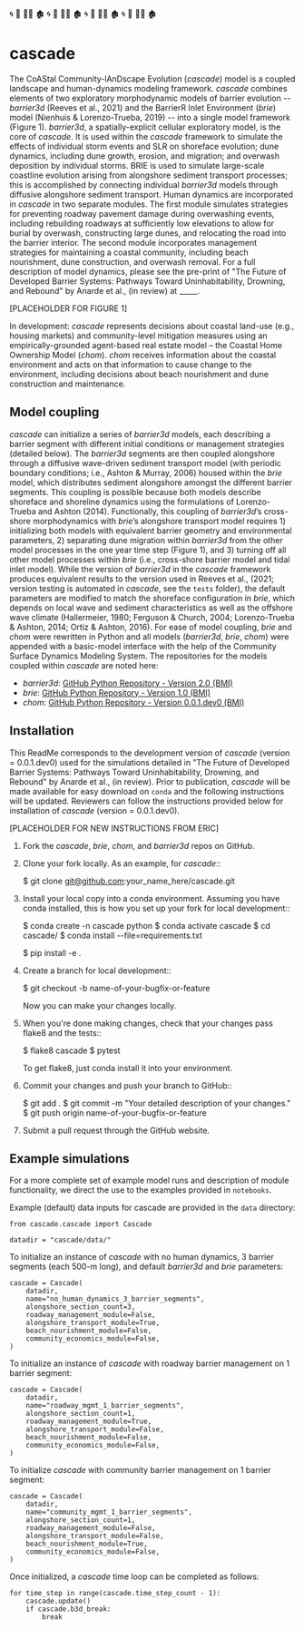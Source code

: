 🌀 🌊 🏄‍♀️ 🏚️ 🌀 🌊 🏄‍♀️ 🏚️ 🌀 🌊 🏄‍♀️ 🏚️ 🌀 🌊 🏄‍♀️ 🏚️
# cascade

The CoAStal Community-lAnDscape Evolution (*cascade*) model is a coupled landscape and human-dynamics modeling framework.
*cascade* combines elements of two exploratory morphodynamic models of barrier evolution -- *barrier3d* 
(Reeves et al., 2021) and the BarrierR Inlet Environment (*brie*) model (Nienhuis & Lorenzo-Trueba, 2019) -- into a 
single model framework (Figure 1). *barrier3d*, a spatially-explicit cellular exploratory model, is the core of *cascade*. 
It is used within the *cascade* framework to simulate the effects of individual storm events and SLR on shoreface 
evolution; dune dynamics, including dune growth, erosion, and migration; and overwash deposition by individual storms. 
BRIE is used to simulate large-scale coastline evolution arising from alongshore sediment transport processes; this is
accomplished by connecting individual *barrier3d* models through diffusive alongshore sediment transport. Human dynamics 
are incorporated in *cascade* in two separate modules. The first module simulates strategies for preventing roadway 
pavement damage during overwashing events, including rebuilding roadways at sufficiently low elevations to allow for 
burial by overwash, constructing large dunes, and relocating the road into the barrier interior. The second module 
incorporates management strategies for maintaining a coastal community, including beach nourishment, dune construction, 
and overwash removal. For a full description of model dynamics, please see the pre-print of "The Future of Developed 
Barrier Systems: Pathways Toward Uninhabitability, Drowning, and Rebound" by Anarde et al., (in review) at _____.

[PLACEHOLDER FOR FIGURE 1]

In development: *cascade* represents decisions about coastal land-use (e.g., housing markets) and community-level 
mitigation measures using an empirically-grounded agent-based real estate model – the Coastal Home Ownership Model (*chom*). 
*chom* receives information about the coastal environment and acts on that information to cause change to the environment, 
including decisions about beach nourishment and dune construction and maintenance.

## Model coupling
*cascade* can initialize a series of *barrier3d* models, each describing a barrier segment with different initial conditions 
or management strategies (detailed below). The *barrier3d* segments are then coupled alongshore through a 
diffusive wave-driven sediment transport model (with periodic boundary conditions; i.e., Ashton & Murray, 2006) 
housed within the *brie* model, which distributes sediment alongshore amongst the different barrier segments. 
This coupling is possible because both models describe shoreface and shoreline dynamics using the formulations of 
Lorenzo-Trueba and Ashton (2014). Functionally, this coupling of *barrier3d*’s cross-shore morphodynamics with *brie*’s 
alongshore transport model requires 1) initializing both models with equivalent barrier geometry and environmental 
parameters, 2) separating dune migration within *barrier3d* from the other model processes in the one year time step 
(Figure 1), and 3) turning off all other model processes within *brie* 
(i.e., cross-shore barrier model and tidal inlet model). While the version of *barrier3d* in the *cascade* framework
produces equivalent results to the version used in Reeves et al., (2021; version testing is automated in *cascade*, 
see the `tests` folder), the default parameters are modified to match the shoreface configuration in *brie*, which depends 
on local wave and sediment characteristics as well as the offshore wave climate (Hallermeier, 1980; Ferguson & Church, 2004; 
Lorenzo-Trueba & Ashton, 2014; Ortiz & Ashton, 2016). For ease of model coupling, *brie* and *chom* were rewritten in Python 
and all models (*barrier3d*, *brie*, *chom*) were appended with a basic-model interface with the help of the 
Community Surface Dynamics Modeling System. The repositories for the models coupled within *cascade* are noted here:
- *barrier3d*: [GitHub Python Repository - Version 2.0 (BMI)](https://github.com/UNC-CECL/Barrier3D)
- *brie*: [GitHub Python Repository - Version 1.0 (BMI)](https://github.com/UNC-CECL/brie)
- *chom*: [GitHub Python Repository - Version 0.0.1.dev0 (BMI)](https://github.com/UNC-CECL/CHOM)

## Installation 
This ReadMe corresponds to the development version of *cascade* (version = 0.0.1.dev0) used for the simulations detailed in 
"The Future of Developed Barrier Systems: Pathways Toward Uninhabitability, Drowning, and Rebound" by Anarde et al., 
(in review). Prior to publication, *cascade* will be made available for easy download on `conda` and the following
instructions will be updated. Reviewers can follow the instructions provided below for installation of *cascade* (version = 0.0.1.dev0).

[PLACEHOLDER FOR NEW INSTRUCTIONS FROM ERIC]

1. Fork the *cascade*, *brie*, *chom*, and *barrier3d* repos on GitHub.
2. Clone your fork locally. As an example, for *cascade*::

    $ git clone git@github.com:your_name_here/cascade.git

3. Install your local copy into a conda environment. Assuming you have conda
   installed, this is how you set up your fork for local development::

    $ conda create -n cascade python
    $ conda activate cascade
    $ cd cascade/
    $ conda install --file=requirements.txt

    $ pip install -e .

4. Create a branch for local development::

    $ git checkout -b name-of-your-bugfix-or-feature

   Now you can make your changes locally.

5. When you're done making changes, check that your changes pass flake8 and the
   tests::

    $ flake8 cascade
    $ pytest

   To get flake8, just conda install it into your environment.

6. Commit your changes and push your branch to GitHub::

    $ git add .
    $ git commit -m "Your detailed description of your changes."
    $ git push origin name-of-your-bugfix-or-feature

7. Submit a pull request through the GitHub website.

## Example simulations
For a more complete set of example model runs and description of module functionality, we direct the use to the examples
provided in `notebooks`. 

Example (default) data inputs for cascade are provided in the `data` directory:
```
from cascade.cascade import Cascade

datadir = "cascade/data/"  
```
To initialize an instance of *cascade* with no human dynamics, 3 barrier segments (each 500-m long), and 
default *barrier3d* and *brie* parameters:
```
cascade = Cascade(
    datadir,
    name="no_human_dynamics_3_barrier_segments",
    alongshore_section_count=3,
    roadway_management_module=False,
    alongshore_transport_module=True,
    beach_nourishment_module=False,
    community_economics_module=False, 
)
```
To initialize an instance of *cascade* with roadway barrier management on 1 barrier segment:
```
cascade = Cascade(
    datadir,
    name="roadway_mgmt_1_barrier_segments",
    alongshore_section_count=1,
    roadway_management_module=True,
    alongshore_transport_module=False,
    beach_nourishment_module=False,
    community_economics_module=False, 
)
```
To initialize *cascade* with community barrier management on 1 barrier segment:
```
cascade = Cascade(
    datadir,
    name="community_mgmt_1_barrier_segments",
    alongshore_section_count=1,
    roadway_management_module=False,
    alongshore_transport_module=False,
    beach_nourishment_module=True,
    community_economics_module=False, 
)
```
Once initialized, a *cascade* time loop can be completed as follows:
```
for time_step in range(cascade.time_step_count - 1):
    cascade.update()
    if cascade.b3d_break:
        break
```
